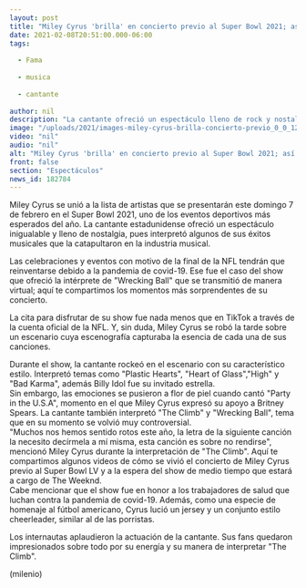 ```yaml
---
layout: post
title: "Miley Cyrus 'brilla' en concierto previo al Super Bowl 2021; así reaccionan en redes"
date: 2021-02-08T20:51:00.000-06:00
tags:
  
  - Fama
  
  - musica
  
  - cantante
  
author: nil
description: "La cantante ofreció un espectáculo lleno de rock y nostalgia, en el que interpretó temas como The Climb y Wrecking Ball. "
image: "/uploads/2021/images-miley-cyrus-brilla-concierto-previo_0_0_1200_747.jpg"
video: "nil"
audio: "nil"
alt: "Miley Cyrus 'brilla' en concierto previo al Super Bowl 2021; así reaccionan en redes"
front: false
section: "Espectáculos"
news_id: 182784
---
```


Miley Cyrus se unió a la lista de artistas que se presentarán este domingo 7 de febrero en el Super Bowl 2021, uno de los eventos deportivos más esperados del año. La cantante estadunidense ofreció un espectáculo inigualable y lleno de nostalgia, pues interpretó algunos de sus éxitos musicales que la catapultaron en la industria musical. 

Las celebraciones y eventos con motivo de la final de la NFL tendrán que reinventarse debido a la pandemia de covid-19. Ese fue el caso del show que ofreció la intérprete de "Wrecking Ball" que se transmitió de manera virtual; aquí te compartimos los momentos más sorprendentes de su concierto.  

La cita para disfrutar de su show fue nada menos que en TikTok a través de la cuenta oficial de la NFL. Y, sin duda, Miley Cyrus se robó la tarde sobre un escenario cuya escenografía capturaba la esencia de cada una de sus canciones.  

Durante el show, la cantante rockeó en el escenario con su característico estilo. Interpretó temas como "Plastic Hearts", "Heart of Glass","High"  y "Bad Karma", además Billy Idol fue su invitado estrella.  
Sin embargo, las emociones se pusieron a flor de piel cuando cantó "Party in the U.S.A", momento en el que Miley Cyrus expresó su apoyo a Britney Spears. La cantante también interpretó "The Climb" y "Wrecking Ball", tema que en su momento se volvió muy controversial.  
"Muchos nos hemos sentido rotos este año, la letra de la siguiente canción la necesito decírmela a mí misma, esta canción es sobre no rendirse", mencionó Miley Cyrus durante la interpretación de "The Climb". 
Aquí te compartimos algunos videos de cómo se vivió el concierto de Miley Cyrus previo al Super Bowl LV y a la espera del show de medio tiempo que estará a cargo de The Weeknd.  
Cabe mencionar que el show fue en honor a los trabajadores de salud que luchan contra la pandemia de covid-19. Además, como una especie de homenaje al fútbol americano, Cyrus lució un jersey y un conjunto estilo cheerleader, similar al de las porristas.  

Los internautas aplaudieron la actuación de la cantante. Sus fans quedaron impresionados sobre todo por su energía y su manera de interpretar "The Climb".  

(milenio)
